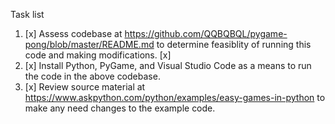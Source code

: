 Task list
1. [x] Assess codebase at https://github.com/QQBQBQL/pygame-pong/blob/master/README.md to determine feasiblity of running this code and making modifications. [x]
2. [x] Install Python, PyGame, and Visual Studio Code as a means to run the code in the above codebase. 
3. [x] Review source material at https://www.askpython.com/python/examples/easy-games-in-python to make any need changes to the example code. 
